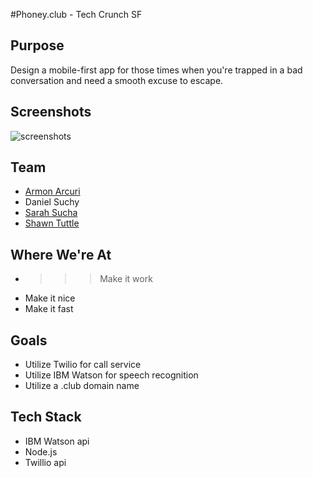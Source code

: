 #Phoney.club - Tech Crunch SF

## Purpose
Design a mobile-first app for those times when you're trapped in a bad conversation and need a smooth excuse to escape.

## Screenshots
![screenshots](server-i-have-to-take-this/public/screenshots.png "screenshots")

## Team
* [Armon Arcuri](https://github.com/armoney)
* Daniel Suchy
* [Sarah Sucha](https://github.com/sarahsucha)
* [Shawn Tuttle](https://github.com/ShawnTe)

## Where We're At
* >>> Make it work
* Make it nice
* Make it fast

## Goals
* Utilize Twilio for call service
* Utilize IBM Watson for speech recognition 
* Utilize a .club domain name

## Tech Stack
* IBM Watson api
* Node.js
* Twillio api


